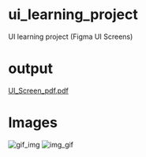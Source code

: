 # ui_learning_project
UI learning project (Figma UI Screens)

# output
[UI_Screen_pdf.pdf](https://github.com/DhorajiyaNency07/ui_learning_project/files/10978096/UI_Screen_pdf.pdf)

# Images
![gif_img](https://user-images.githubusercontent.com/109361169/230757650-acb64923-bcc1-4e66-b7e1-143137d0021a.gif)
![img_gif](https://user-images.githubusercontent.com/109361169/230757712-18b99bd1-c08a-4f53-8991-91cb01ba433d.gif)
